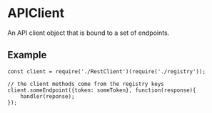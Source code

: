 # APIClient
An API client object that is bound to a set of endpoints.

## Example
```
const client = require('./RestClient')(require('./registry'));

// the client methods come from the registry keys
client.someEndpoint({token: someToken}, function(response){
	handler(reponse);
});
```
